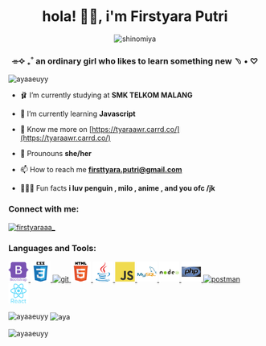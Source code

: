 <h1 align="center">hola! 🙌🏻, i'm Firstyara Putri</h1>

<p align="center">
  <img width=”1000" height=”1000" src="https://user-images.githubusercontent.com/97996803/190963002-cb1363ad-b6d9-4d42-934f-89fbeb02538e.png" alt="shinomiya">
  </p>
  
<h3 align="center">⌯✧ ₊˚ an ordinary girl who likes to learn something new ﹆ • ♡</h3>

<p align="left"> <img src="https://komarev.com/ghpvc/?username=ayaaeuyy&label=Profile%20views&color=0e75b6&style=flat" alt="ayaaeuyy" /> </p>

- 🩰 I’m currently studying at **SMK TELKOM MALANG**

- 💐 I’m currently learning **Javascript**

- 💌 Know me more on [https://tyaraawr.carrd.co/](https://tyaraawr.carrd.co/)

- 🧸 Prounouns **she/her**

- 📫 How to reach me **firsttyara.putri@gmail.com**

- 🧝🏻‍♀️ Fun facts **i luv penguin , milo , anime , and you ofc /jk**

<h3 align="left">Connect with me:</h3>
<p align="left">
<a href="https://instagram.com/firstyaraaa_" target="blank"><img align="center" src="https://raw.githubusercontent.com/rahuldkjain/github-profile-readme-generator/master/src/images/icons/Social/instagram.svg" alt="firstyaraaa_" height="30" width="40" /></a>
</p>

<h3 align="left">Languages and Tools:</h3>
<p align="left"> <a href="https://getbootstrap.com" target="_blank" rel="noreferrer"> <img src="https://raw.githubusercontent.com/devicons/devicon/master/icons/bootstrap/bootstrap-plain-wordmark.svg" alt="bootstrap" width="40" height="40"/> </a> <a href="https://www.w3schools.com/css/" target="_blank" rel="noreferrer"> <img src="https://raw.githubusercontent.com/devicons/devicon/master/icons/css3/css3-original-wordmark.svg" alt="css3" width="40" height="40"/> </a> <a href="https://git-scm.com/" target="_blank" rel="noreferrer"> <img src="https://www.vectorlogo.zone/logos/git-scm/git-scm-icon.svg" alt="git" width="40" height="40"/> </a> <a href="https://www.w3.org/html/" target="_blank" rel="noreferrer"> <img src="https://raw.githubusercontent.com/devicons/devicon/master/icons/html5/html5-original-wordmark.svg" alt="html5" width="40" height="40"/> </a> <a href="https://www.java.com" target="_blank" rel="noreferrer"> <img src="https://raw.githubusercontent.com/devicons/devicon/master/icons/java/java-original.svg" alt="java" width="40" height="40"/> </a> <a href="https://developer.mozilla.org/en-US/docs/Web/JavaScript" target="_blank" rel="noreferrer"> <img src="https://raw.githubusercontent.com/devicons/devicon/master/icons/javascript/javascript-original.svg" alt="javascript" width="40" height="40"/> </a> <a href="https://www.mysql.com/" target="_blank" rel="noreferrer"> <img src="https://raw.githubusercontent.com/devicons/devicon/master/icons/mysql/mysql-original-wordmark.svg" alt="mysql" width="40" height="40"/> </a> <a href="https://nodejs.org" target="_blank" rel="noreferrer"> <img src="https://raw.githubusercontent.com/devicons/devicon/master/icons/nodejs/nodejs-original-wordmark.svg" alt="nodejs" width="40" height="40"/> </a> <a href="https://www.php.net" target="_blank" rel="noreferrer"> <img src="https://raw.githubusercontent.com/devicons/devicon/master/icons/php/php-original.svg" alt="php" width="40" height="40"/> </a> <a href="https://postman.com" target="_blank" rel="noreferrer"> <img src="https://www.vectorlogo.zone/logos/getpostman/getpostman-icon.svg" alt="postman" width="40" height="40"/> </a> <a href="https://reactjs.org/" target="_blank" rel="noreferrer"> <img src="https://raw.githubusercontent.com/devicons/devicon/master/icons/react/react-original-wordmark.svg" alt="react" width="40" height="40"/> </a> </p>

<p><img align="left" src="https://github-readme-stats.vercel.app/api/top-langs?username=ayaaeuyy&show_icons=true&locale=en&layout=compact" alt="ayaaeuyy" /></p>

<p>&nbsp;<img align="center" src="https://github-readme-stats.vercel.app/api?username=ayaaeuyy&show_icons=true&locale=en" alt="aya" /></p>

<p><img align="center" src="https://github-readme-streak-stats.herokuapp.com/?user=ayaaeuyy&" alt="ayaaeuyy" /></p>
